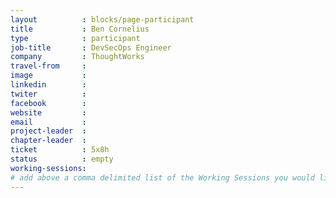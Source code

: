 ```yaml
---
layout          : blocks/page-participant
title           : Ben Cornelius
type            : participant
job-title       : DevSecOps Engineer
company         : ThoughtWorks
travel-from     :
image           :
linkedin        :
twiter          :
facebook        :
website         :
email           :
project-leader  :
chapter-leader  :
ticket          : 5x8h
status          : empty
working-sessions:
# add above a comma delimited list of the Working Sessions you would like to attend (use the session's title)
---
```


<!-- put more details about participant here -->
